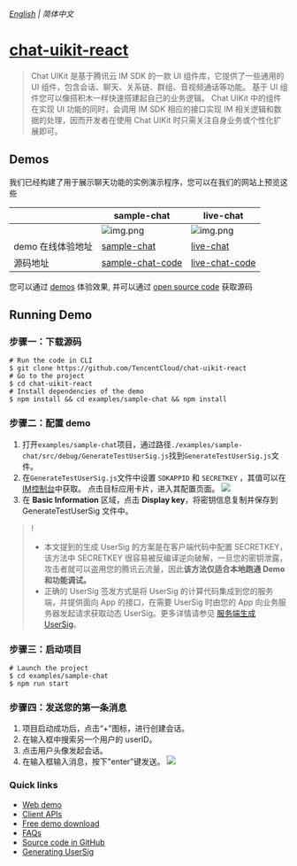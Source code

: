 _[English](README.md) | 简体中文_
# [chat-uikit-react](https://www.tencentcloud.com/document/product/1047/34279/)
>Chat UIKit 是基于腾讯云 IM SDK 的一款 UI 组件库，它提供了一些通用的 UI 组件，包含会话、聊天、关系链、群组、音视频通话等功能。
基于 UI 组件您可以像搭积木一样快速搭建起自己的业务逻辑。
Chat UIKit  中的组件在实现 UI 功能的同时，会调用 IM SDK 相应的接口实现 IM 相关逻辑和数据的处理，因而开发者在使用 Chat UIKit  时只需关注自身业务或个性化扩展即可。

## Demos
我们已经构建了用于展示聊天功能的实例演示程序，您可以在我们的网站上预览这些

|  | sample-chat | live-chat |
| ------ | ------ | ------ |
|  | ![img.png](https://web.sdk.qcloud.com/im/demo/TUIkit/react-static/images/home.png) | ![img.png](https://web.sdk.qcloud.com/im/demo/TUIkit/react-static/images/live-demo.png) |
| demo 在线体验地址 | [sample-chat](https://web.sdk.qcloud.com/im/demo/intl/index.html) | [live-chat](https://web.sdk.qcloud.com/im/demo/intl/index.html?scene=live) |
| 源码地址 | [sample-chat-code](https://github.com/TencentCloud/chat-uikit-react/tree/main/examples/sample-chat) | [live-chat-code](https://github.com/TencentCloud/chat-uikit-react/tree/main/examples/live-chat) |

您可以通过 [demos](https://web.sdk.qcloud.com/im/demo/intl/index.html) 体验效果, 并可以通过 [open source code](https://github.com/TencentCloud/chat-uikit-react) 获取源码


## Running Demo

### 步骤一：下载源码
```
# Run the code in CLI
$ git clone https://github.com/TencentCloud/chat-uikit-react
# Go to the project  
$ cd chat-uikit-react
# Install dependencies of the demo
$ npm install && cd examples/sample-chat && npm install
```
### 步骤二：配置 demo
1. 打开`examples/sample-chat`项目，通过路径`./examples/sample-chat/src/debug/GenerateTestUserSig.js`找到`GenerateTestUserSig.js`文件。
2. 在`GenerateTestUserSig.js`文件中设置 `SDKAPPID` 和 `SECRETKEY` ，其值可以在[IM控制台](https://console.tencentcloud.com/im)中获取。 点击目标应用卡片，进入其配置页面。
   ![](https://qcloudimg.tencent-cloud.cn/raw/8d469e975f1ca5a2f3dbc9c6fe8774f5.png)
3. 在 **Basic Information** 区域，点击  **Display key**，将密钥信息复制并保存到 GenerateTestUserSig 文件中。
>!
>- 本文提到的生成 UserSig 的方案是在客户端代码中配置 SECRETKEY，该方法中 SECRETKEY 很容易被反编译逆向破解，一旦您的密钥泄露，攻击者就可以盗用您的腾讯云流量，因此**该方法仅适合本地跑通 Demo 和功能调试。**
>- 正确的 UserSig 签发方式是将 UserSig 的计算代码集成到您的服务端，并提供面向 App 的接口，在需要 UserSig 时由您的 App 向业务服务器发起请求获取动态 UserSig。更多详情请参见 [服务端生成 UserSig](https://www.tencentcloud.com/document/product/1047/34385)。

### 步骤三：启动项目
```
# Launch the project
$ cd examples/sample-chat
$ npm run start
```

### 步骤四：发送您的第一条消息
1. 项目启动成功后，点击“+”图标，进行创建会话。
2. 在输入框中搜索另一个用户的 userID。
3. 点击用户头像发起会话。
4. 在输入框输入消息，按下"enter"键发送。
   ![](https://web.sdk.qcloud.com/im/demo/TUIkit/react-static/images/chat.gif)


### Quick links
- [Web demo](https://web.sdk.qcloud.com/im/demo/intl/index.html)
- [Client APIs](https://www.tencentcloud.com/document/product/1047/33999)
- [Free demo download](https://www.tencentcloud.com/document/product/1047/34279)
- [FAQs](https://www.tencentcloud.com/document/product/1047/34455)
- [Source code in GitHub](https://github.com/TencentCloud/chat-uikit-react)
- [Generating UserSig](https://www.tencentcloud.com/document/product/1047/34385)
